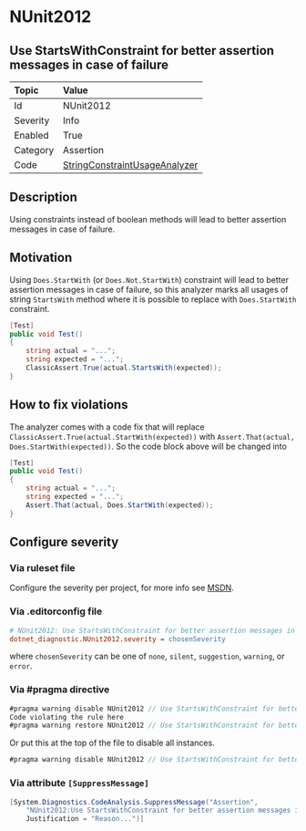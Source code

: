 # NUnit2012

## Use StartsWithConstraint for better assertion messages in case of failure

| Topic    | Value
| :--      | :--
| Id       | NUnit2012
| Severity | Info
| Enabled  | True
| Category | Assertion
| Code     | [StringConstraintUsageAnalyzer](https://github.com/nunit/nunit.analyzers/blob/master/src/nunit.analyzers/ConstraintUsage/StringConstraintUsageAnalyzer.cs)

## Description

Using constraints instead of boolean methods will lead to better assertion messages in case of failure.

## Motivation

Using `Does.StartWith` (or `Does.Not.StartWith`) constraint will lead to better assertion messages in case of failure,
so this analyzer marks all usages of string `StartsWith` method where it is possible to replace
with `Does.StartWith` constraint.

```csharp
[Test]
public void Test()
{
    string actual = "...";
    string expected = "...";
    ClassicAssert.True(actual.StartsWith(expected));
}
```

## How to fix violations

The analyzer comes with a code fix that will replace `ClassicAssert.True(actual.StartWith(expected))` with
`Assert.That(actual, Does.StartWith(expected))`. So the code block above will be changed into

```csharp
[Test]
public void Test()
{
    string actual = "...";
    string expected = "...";
    Assert.That(actual, Does.StartWith(expected));
}
```

<!-- start generated config severity -->
## Configure severity

### Via ruleset file

Configure the severity per project, for more info see [MSDN](https://learn.microsoft.com/en-us/visualstudio/code-quality/using-rule-sets-to-group-code-analysis-rules?view=vs-2022).

### Via .editorconfig file

```ini
# NUnit2012: Use StartsWithConstraint for better assertion messages in case of failure
dotnet_diagnostic.NUnit2012.severity = chosenSeverity
```

where `chosenSeverity` can be one of `none`, `silent`, `suggestion`, `warning`, or `error`.

### Via #pragma directive

```csharp
#pragma warning disable NUnit2012 // Use StartsWithConstraint for better assertion messages in case of failure
Code violating the rule here
#pragma warning restore NUnit2012 // Use StartsWithConstraint for better assertion messages in case of failure
```

Or put this at the top of the file to disable all instances.

```csharp
#pragma warning disable NUnit2012 // Use StartsWithConstraint for better assertion messages in case of failure
```

### Via attribute `[SuppressMessage]`

```csharp
[System.Diagnostics.CodeAnalysis.SuppressMessage("Assertion",
    "NUnit2012:Use StartsWithConstraint for better assertion messages in case of failure",
    Justification = "Reason...")]
```
<!-- end generated config severity -->
